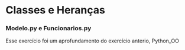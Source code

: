 <h1>Classes e Heranças</h1>

<h3>Modelo.py e Funcionarios.py</h3>
<p>Esse exercício foi um aprofundamento do exercício anterio, Python_OO</p>